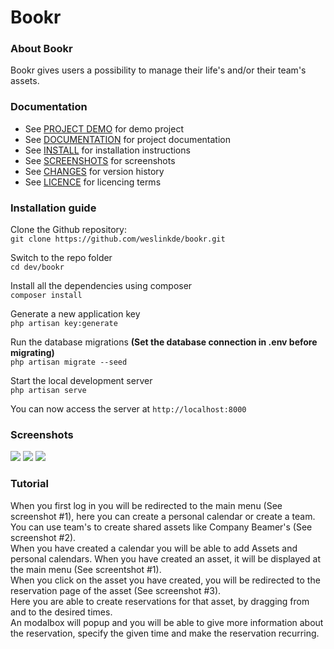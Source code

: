 # Bookr
### About Bookr
Bookr gives users a possibility to manage their life's and/or their team's assets.

### Documentation

<ul>
    <li>
        See <a href="#">PROJECT DEMO</a> for demo project
    </li>
    <li>
        See <a href="#documentation">DOCUMENTATION</a> for project documentation
    </li>
    <li>
        See <a href="#installation-guide">INSTALL</a> for installation instructions
    </li>
    <li>
        See <a href="#screenshots">SCREENSHOTS</a> for screenshots
    </li>
    <li>
        See <a href="https://github.com/weslinkde/bookr/commits/develop">CHANGES</a> for version history
    </li>
    <li>
        See <a href="https://github.com/weslinkde/bookr/blob/develop/LICENSE">LICENCE</a> for licencing terms
    </li>
</ul>

### Installation guide

Clone the Github repository: <br>
```git clone https://github.com/weslinkde/bookr.git```

Switch to the repo folder <br>
```cd dev/bookr```

Install all the dependencies using composer <br>
```composer install```

Generate a new application key <br>
```php artisan key:generate```

Run the database migrations <b>(Set the database connection in .env before migrating)</b> <br>
```php artisan migrate --seed```

Start the local development server <br>
```php artisan serve```

You can now access the server at ```http://localhost:8000```

### Screenshots

<img src="https://github.com/weslinkde/bookr/blob/develop/bookr/screenshots/Bookr-Main-Menu" rel="Bookr Main Menu">

<img src="https://github.com/weslinkde/bookr/blob/develop/bookr/screenshots/Bookr-Team-Panel" rel="Bookr Team Panel">

<img src="https://github.com/weslinkde/bookr/blob/develop/bookr/screenshots/Bookr-Calendar-Example" rel="Bookr Calendar Example">

### Tutorial

When you first log in you will be redirected to the main menu (See screenshot #1), here you can create a personal calendar or create a team. <br> You can use team's to create shared assets like Company Beamer's (See screenshot #2). <br> When you have created a calendar you will be able to add Assets and personal calendars. When you have created an asset, it will be displayed at the main menu (See screentshot #1). <br> When you click on the asset you have created, you will be redirected to the reservation page of the asset (See screenshot #3). <br> Here you are able to create reservations for that asset, by dragging from and to the desired times. <br> An modalbox will popup and you will be able to give more information about the reservation, specify the given time and make the reservation recurring.
